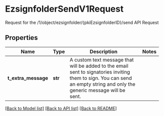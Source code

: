 # EzsignfolderSendV1Request

Request for the /1/object/ezsignfolder/{pkiEzsignfolderID}/send API Request

## Properties
Name | Type | Description | Notes
------------ | ------------- | ------------- | -------------
**t_extra_message** | **str** | A custom text message that will be added to the email sent to signatories inviting them to sign.  You can send an empty string and only the generic message will be sent. | 

[[Back to Model list]](../README.md#documentation-for-models) [[Back to API list]](../README.md#documentation-for-api-endpoints) [[Back to README]](../README.md)


